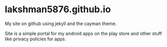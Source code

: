 # lakshman5876.github.io
My site on github using jekyll and the cayman theme. 

Site is a simple portal for my android apps on the play store and other stuff like privacy policies for apps.

